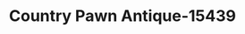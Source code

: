 ---
f_zip-code: 67217
f_state-code: KS
title: Country Pawn Antique-15439
f_phone: 316-522-0132
f_city-only: Wichita
f_address: 3842 South West Street Wichita
f_location-unique-id: '15439'
slug: country-pawn-antique-15439
updated-on: '2024-05-30T13:46:58.046Z'
created-on: '2024-05-30T13:36:59.803Z'
published-on: '2024-05-30T13:54:32.469Z'
f_city-state: cms/city/wichita-ks.md
f_company: cms/company/country-pawn-antique.md
f_state: cms/state/kansas.md
layout: '[payday-loan].html'
tags: payday-loan
---